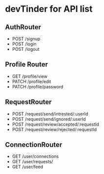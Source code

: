 # devTinder for API list


## AuthRouter
- POST /signup
- POST /login
- POST /logout


## Profile Router
- GET /profile/view
- PATCH /profile/edit
- PATCH /profile/password


## RequestRouter
- POST /request/send/intrested/:userId
- POST /request/send/ignored/:userId
- POST /request/review/accepted/:requestId
- POST /request/review/rejected/:requestId


## ConnectionRouter
- GET /user/connections 
- GET /user/requests/
- GET /user/feed



